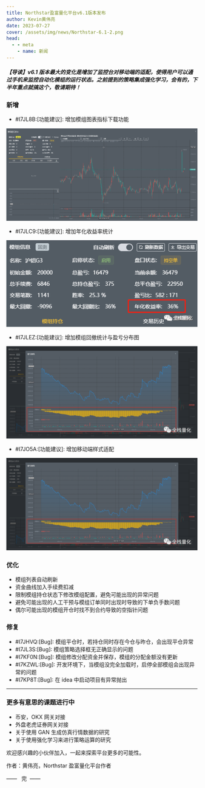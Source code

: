 ```yaml
---
title: Northstar盈富量化平台v6.1版本发布
author: Kevin黄伟亮
date: 2023-07-27
cover: /assets/img/news/Northstar-6.1-2.png
head:
  - - meta
    - name: 新闻
---
```


##### **【导读】v6.1 版本最大的变化是增加了监控台对移动端的适配，使得用户可以通过手机来监控自动化模组的运行状态。之前提到的策略集成强化学习，会有的，下半年重点就搞这个，敬请期待！**

### 新增

- #I7JL8B:\[功能建议\]: 增加模组图表指标下载功能

![](/assets/img/news/Northstar-6.1-1.gif)

- #I7JLC9:\[功能建议\]: 增加年化收益率统计

![](/assets/img/news/Northstar-6.1-2.png)

- #I7JLEZ:\[功能建议\]: 增加模组回撤统计与盈亏分布图

![](/assets/img/news/Northstar-6.1-3.png)

- #I7JO5A:\[功能建议\]: 增加移动端样式适配

![](/assets/img/news/Northstar-6.1-3.png)

### 优化

- 模组列表自动刷新
- 资金曲线加入手续费扣减
- 限制模组持仓状态下修改模组配置，避免可能出现的异常问题
- 避免可能出现的人工干预与模组订单同时出现时导致的下单负手数问题
- 偶尔可能出现的模组开仓时找不到合约导致的空指针问题

### 修复

- #I7JHVQ:\[Bug\]: 模组平仓时，若持仓同时存在今仓与昨仓，会出现平仓异常
- #I7JL3S:\[Bug\]: 模组策略选择框无正确显示的问题
- #I7KF0N:\[Bug\]: 模组修改分配资金并保存，模组的分配金额没有更新
- #I7KZWL:\[Bug\]: 开发环境下，当模组没完全加载时，启停全部模组会出现异常的问题
- #I7KP8T:\[Bug\]: 在 idea 中启动项目有异常抛出

---

### 更多有意思的课题进行中

- 币安，OKX 网关对接
- 外盘老虎证券网关对接
- 关于使用 GAN 生成仿真行情数据的研究
- 关于使用强化学习来进行策略运算的研究

欢迎感兴趣的小伙伴加入，一起来探索平台更多的可能性。

作者：黄伟亮，Northstar 盈富量化平台作者

——   完  ——
